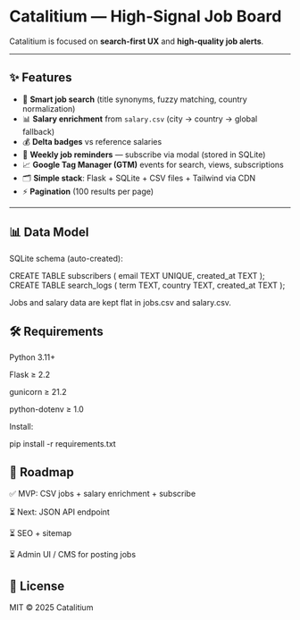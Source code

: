﻿# Catalitium — High-Signal Job Board

Catalitium is focused on **search-first UX** and **high-quality job alerts**.

---

## ✨ Features
- 🔎 **Smart job search** (title synonyms, fuzzy matching, country normalization)
- 📊 **Salary enrichment** from `salary.csv` (city → country → global fallback)
- 💰 **Delta badges** vs reference salaries
- 📧 **Weekly job reminders** — subscribe via modal (stored in SQLite)
- 📈 **Google Tag Manager (GTM)** events for search, views, subscriptions
- 🗂 **Simple stack**: Flask + SQLite + CSV files + Tailwind via CDN
- ⚡ **Pagination** (100 results per page)

---

## 📊 Data Model

SQLite schema (auto-created):

CREATE TABLE subscribers (
  email TEXT UNIQUE,
  created_at TEXT
);
CREATE TABLE search_logs (
  term TEXT,
  country TEXT,
  created_at TEXT
);


Jobs and salary data are kept flat in jobs.csv and salary.csv.

## 🛠 Requirements

Python 3.11+

Flask ≥ 2.2

gunicorn ≥ 21.2

python-dotenv ≥ 1.0

Install:

pip install -r requirements.txt

## 🧭 Roadmap

✅ MVP: CSV jobs + salary enrichment + subscribe

⏳ Next: JSON API endpoint

⏳ SEO + sitemap

⏳ Admin UI / CMS for posting jobs

## 🤝 License


MIT © 2025 Catalitium
